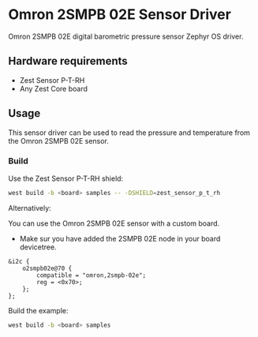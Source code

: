 # Omron 2SMPB 02E Sensor Driver

Omron 2SMPB 02E digital barometric pressure sensor Zephyr OS driver.

## Hardware requirements
- Zest Sensor P-T-RH
- Any Zest Core board

## Usage
This sensor driver can be used to read the pressure and temperature from the Omron 2SMPB 02E sensor.

### Build
Use the Zest Sensor P-T-RH shield:
```bash
west build -b <board> samples -- -DSHIELD=zest_sensor_p_t_rh
```

Alternatively:

You can use the Omron 2SMPB 02E sensor with a custom board.
- Make sur you have added the 2SMPB 02E node in your board devicetree.

```dts
&i2c {
    o2smpb02e@70 {
		compatible = "omron,2smpb-02e";
		reg = <0x70>;
	};
};
```

Build the example:
```bash
west build -b <board> samples
```
